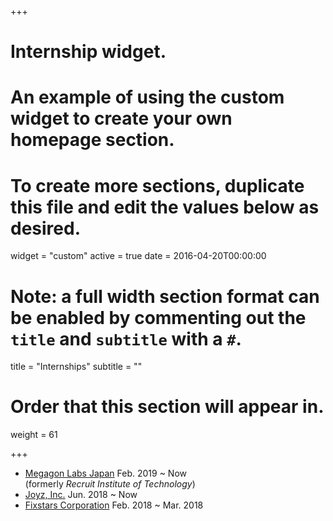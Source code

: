 +++
# Internship widget.
# An example of using the custom widget to create your own homepage section.
# To create more sections, duplicate this file and edit the values below as desired.
widget = "custom"
active = true
date = 2016-04-20T00:00:00

# Note: a full width section format can be enabled by commenting out the `title` and `subtitle` with a `#`.
title = "Internships"
subtitle = ""

# Order that this section will appear in.
weight = 61

+++

- [Megagon Labs Japan](http://www.megagon.ai/) Feb. 2019 ~ Now  
(formerly _Recruit Institute of Technology_)
- [Joyz, Inc.](https://www.joyz.co.jp/) Jun. 2018 ~ Now
- [Fixstars Corporation](https://www.fixstars.com/) Feb. 2018 ~ Mar. 2018

